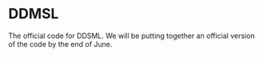 # DDMSL
The official code for DDSML.
We will be putting together an official version of the code by the end of June.
